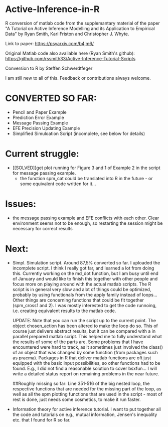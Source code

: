 # Active-Inference-in-R

 R conversion of matlab code from the supplemantary material
 of the paper "A Tutorial on Active Inference Modelling and its Application to Empirical Data" 
 by Ryan Smith, Karl Friston and Christopher J. Whyte.

 Link to paper: https://psyarxiv.com/b4jm6/
 
 Original Matlab code also available here (Ryan Smith's github):  https://github.com/rssmith33/Active-Inference-Tutorial-Scripts

 Conversion to R by Steffen Schwerdtfeger

 I am still new to all of this. Feedback or contributions always welcome.
 
 
# CONVERTED SO FAR:

- Pencil and Paper Example
- Prediction Error Example
- Message Passing Example
- EFE Precision Updating Example 
- Simplified Simuloation Script (incomplete, see below for details)

# Current struggle: 
 - [[SOLVED]]get plot running for Figure 3 and 1 of Example 2 in the script for message passing example. 
      - the function spm_cat could be translated into R in the future - or some equivalent code written for it... 

# Issues:
- the message passing example and EFE conflicts with each other. Clear environment seems not to be enough, so restarting the 
  session might be necessary for correct results

# Next:
- Simpl. Simulation script. Around 87,5% converted so far. I uploaded the incomplete script. I think I really got far, and
  learned a lot from doing this. Currently working on the md_dot function, but I am busy until end of January and would like 
  to finish this together with other people and focus more on playing around with the actual matlab scripts. 
  The R script is in general very slow and alot of things could be optimized, probably by using functionals from the apply family
  instead of loops... Other things are concerning functions that could be fit together (spm_cross1 and 2). I was mostly interested 
  to get the code runnoing, i.e. creating equivalent results to the matlab code. 
  
  UPDATE: Note that you can run the script up to the current point. The object chosen_action has been altered to make the loop do so. 
  This of course just delivers abstract results, but it can be compared with a in parallel prepared matlab script. This helped me
  to fully understand what the results of some of the parts are. Some problems that I have encountered were hard to track, as it sometimes
  just involved the class() of an object that was changed by some function (from packages such as pracma). Packages in R that deliver 
  matlab functions are oft just equipped with the basic input possibilities, so other functions had to be found. E.g., I did not find a 
  reasonable solution to cover bsxfun... I will write a detailed status report on remaining problems in the near future.
  
  ##Roughly missing so far: 
  Line 351-516 of the big nested loop, the respective functions that are needed for the missing part of the loop, as well as all the spm 
  plotting functions that are used in the script - most of rest is done, just needs some cosmetics, to make it run faster.
  
  
- Information theory for active inference tutorial. I want to put together all the code and tutorials on e.g., mutual information,
  Jensen's inequality etc. that I found for R so far. 

